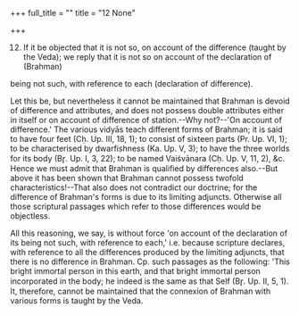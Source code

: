 +++
full_title = ""
title = "12 None"

+++


12. If it be objected that it is not so, on account of the difference (taught by the Veda); we reply that it is not so on account of the declaration of (Brahman)

being not such, with reference to each (declaration of difference).

Let this be, but nevertheless it cannot be maintained that Brahman is devoid of difference and attributes, and does not possess double attributes either in itself or on account of difference of station.--Why not?--'On account of difference.' The various vidyās teach different forms of Brahman; it is said to have four feet (Cḥ. Up. III, 18, 1); to consist of sixteen parts (Pr. Up. VI, 1); to be characterised by dwarfishness (Ka. Up. V, 3); to have the three worlds for its body (Br̥. Up. I, 3, 22); to be named Vaiśvānara (Cḥ. Up. V, 11, 2), &c. Hence we must admit that Brahman is qualified by differences also.--But above it has been shown that Brahman cannot possess twofold characteristics!--That also does not contradict our doctrine; for the difference of Brahman's forms is due to its limiting adjuncts. Otherwise all those scriptural passages which refer to those differences would be objectless.

All this reasoning, we say, is without force 'on account of the declaration of its being not such, with reference to each,' i.e. because scripture declares, with reference to all the differences produced by the limiting adjuncts, that there is no difference in Brahman. Cp. such passages as the following: 'This bright immortal person in this earth, and that bright immortal person incorporated in the body; he indeed is the same as that Self (Br̥. Up. II, 5, 1). It, therefore, cannot be maintained that the connexion of Brahman with various forms is taught by the Veda.

[^fn_112]: 153:1 The limiting adjunct of the crystal, i.e. the red colour of a thing, e.g. a flower with which the crystal is in contact, is as real as the crystal itself; only the effect is an illusion.--But the limiting adjuncts of Brahman are in themselves illusion.